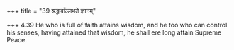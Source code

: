 +++
title = "39 श्रद्धावाँल्लभते ज्ञानम्"

+++
4.39 He who is full of faith attains wisdom, and he too who can control
his senses, having attained that wisdom, he shall ere long attain
Supreme Peace.
